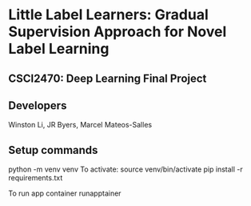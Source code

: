 # Little Label Learners: Gradual Supervision Approach for Novel Label Learning
## CSCI2470: Deep Learning Final Project

## Developers
Winston Li, JR Byers, Marcel Mateos-Salles

## Setup commands
python -m venv venv
To activate: source venv/bin/activate
pip install -r requirements.txt

To run app container
runapptainer